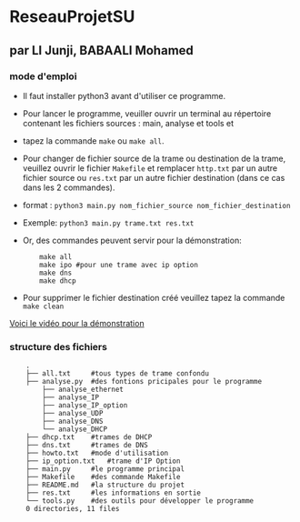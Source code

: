 # ReseauProjetSU
## par LI Junji, BABAALI Mohamed

### mode d'emploi
* Il faut installer python3 avant d'utiliser ce programme.
* Pour lancer le programme, veuiller ouvrir un terminal au répertoire contenant les fichiers sources : main, analyse et tools et
* tapez la commande `make` ou `make all`.
* Pour changer de fichier source de la trame ou destination de la trame, veuillez ouvrir le fichier `Makefile` et remplacer `http.txt` par un autre fichier source ou `res.txt` par un autre fichier destination (dans ce cas dans les 2 commandes).

* format : `python3 main.py nom_fichier_source nom_fichier_destination`
* Exemple: `python3 main.py trame.txt res.txt`

* Or, des commandes peuvent servir pour la démonstration:
    ```shell
        make all
        make ipo #pour une trame avec ip option
        make dns
        make dhcp
    ```
* Pour supprimer le fichier destination créé veuillez tapez la commande `make clean`

[Voici le vidéo pour la démonstration](https://www.youtube.com/watch?v=-_0B-vxWRDo)

### structure des fichiers
```shell
    .
    ├── all.txt     #tous types de trame confondu
    ├── analyse.py  #des fontions pricipales pour le programme
        ├── analyse_ethernet
        ├── analyse_IP
        ├── analyse_IP_option
        ├── analyse_UDP
        ├── analyse_DNS
        └── analyse_DHCP
    ├── dhcp.txt    #trames de DHCP
    ├── dns.txt     #trames de DNS
    ├── howto.txt   #mode d'utilisation
    ├── ip_option.txt   #trame d'IP Option
    ├── main.py     #le programme principal
    ├── Makefile    #des commande Makefile
    ├── README.md   #la structure du projet
    ├── res.txt     #les informations en sortie
    └── tools.py    #des outils pour développer le programme
    0 directories, 11 files
```